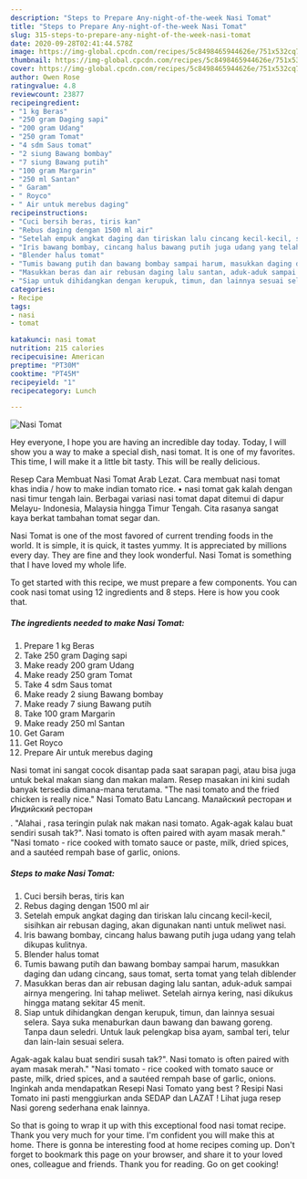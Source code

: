 ```yaml
---
description: "Steps to Prepare Any-night-of-the-week Nasi Tomat"
title: "Steps to Prepare Any-night-of-the-week Nasi Tomat"
slug: 315-steps-to-prepare-any-night-of-the-week-nasi-tomat
date: 2020-09-28T02:41:44.578Z
image: https://img-global.cpcdn.com/recipes/5c8498465944626e/751x532cq70/nasi-tomat-foto-resep-utama.jpg
thumbnail: https://img-global.cpcdn.com/recipes/5c8498465944626e/751x532cq70/nasi-tomat-foto-resep-utama.jpg
cover: https://img-global.cpcdn.com/recipes/5c8498465944626e/751x532cq70/nasi-tomat-foto-resep-utama.jpg
author: Owen Rose
ratingvalue: 4.8
reviewcount: 23877
recipeingredient:
- "1 kg Beras"
- "250 gram Daging sapi"
- "200 gram Udang"
- "250 gram Tomat"
- "4 sdm Saus tomat"
- "2 siung Bawang bombay"
- "7 siung Bawang putih"
- "100 gram Margarin"
- "250 ml Santan"
- " Garam"
- " Royco"
- " Air untuk merebus daging"
recipeinstructions:
- "Cuci bersih beras, tiris kan"
- "Rebus daging dengan 1500 ml air"
- "Setelah empuk angkat daging dan tiriskan lalu cincang kecil-kecil, sisihkan air rebusan daging, akan digunakan nanti untuk meliwet nasi."
- "Iris bawang bombay, cincang halus bawang putih juga udang yang telah dikupas kulitnya."
- "Blender halus tomat"
- "Tumis bawang putih dan bawang bombay sampai harum, masukkan daging dan udang cincang, saus tomat, serta tomat yang telah diblender"
- "Masukkan beras dan air rebusan daging lalu santan, aduk-aduk sampai airnya mengering. Ini tahap meliwet. Setelah airnya kering, nasi dikukus hingga matang sekitar 45 menit."
- "Siap untuk dihidangkan dengan kerupuk, timun, dan lainnya sesuai selera. Saya suka menaburkan daun bawang dan bawang goreng. Tanpa daun seledri. Untuk lauk pelengkap bisa ayam, sambal teri, telur dan lain-lain sesuai selera."
categories:
- Recipe
tags:
- nasi
- tomat

katakunci: nasi tomat 
nutrition: 215 calories
recipecuisine: American
preptime: "PT30M"
cooktime: "PT45M"
recipeyield: "1"
recipecategory: Lunch

---
```



![Nasi Tomat](https://img-global.cpcdn.com/recipes/5c8498465944626e/751x532cq70/nasi-tomat-foto-resep-utama.jpg)

Hey everyone, I hope you are having an incredible day today. Today, I will show you a way to make a special dish, nasi tomat. It is one of my favorites. This time, I will make it a little bit tasty. This will be really delicious.

Resep Cara Membuat Nasi Tomat Arab Lezat. Cara membuat nasi tomat khas india / how to make indian tomato rice. • nasi tomat gak kalah dengan nasi timur tengah lain. Berbagai variasi nasi tomat dapat ditemui di dapur Melayu- Indonesia, Malaysia hingga Timur Tengah. Cita rasanya sangat kaya berkat tambahan tomat segar dan.

Nasi Tomat is one of the most favored of current trending foods in the world. It is simple, it is quick, it tastes yummy. It is appreciated by millions every day. They are fine and they look wonderful. Nasi Tomat is something that I have loved my whole life.


To get started with this recipe, we must prepare a few components. You can cook nasi tomat using 12 ingredients and 8 steps. Here is how you cook that.

<!--inarticleads1-->

##### The ingredients needed to make Nasi Tomat:

1. Prepare 1 kg Beras
1. Take 250 gram Daging sapi
1. Make ready 200 gram Udang
1. Make ready 250 gram Tomat
1. Take 4 sdm Saus tomat
1. Make ready 2 siung Bawang bombay
1. Make ready 7 siung Bawang putih
1. Take 100 gram Margarin
1. Make ready 250 ml Santan
1. Get  Garam
1. Get  Royco
1. Prepare  Air untuk merebus daging


Nasi tomat ini sangat cocok disantap pada saat sarapan pagi, atau bisa juga untuk bekal makan siang dan makan malam. Resep masakan ini kini sudah banyak tersedia dimana-mana terutama. &#34;The nasi tomato and the fried chicken is really nice.&#34; Nasi Tomato Batu Lancang. Малайский ресторан и Индийский ресторан$$$$. &#34;Alahai , rasa teringin pulak nak makan nasi tomato. Agak-agak kalau buat sendiri susah tak?&#34;. Nasi tomato is often paired with ayam masak merah.&#34; &#34;Nasi tomato - rice cooked with tomato sauce or paste, milk, dried spices, and a sautéed rempah base of garlic, onions. 

<!--inarticleads2-->

##### Steps to make Nasi Tomat:

1. Cuci bersih beras, tiris kan
1. Rebus daging dengan 1500 ml air
1. Setelah empuk angkat daging dan tiriskan lalu cincang kecil-kecil, sisihkan air rebusan daging, akan digunakan nanti untuk meliwet nasi.
1. Iris bawang bombay, cincang halus bawang putih juga udang yang telah dikupas kulitnya.
1. Blender halus tomat
1. Tumis bawang putih dan bawang bombay sampai harum, masukkan daging dan udang cincang, saus tomat, serta tomat yang telah diblender
1. Masukkan beras dan air rebusan daging lalu santan, aduk-aduk sampai airnya mengering. Ini tahap meliwet. Setelah airnya kering, nasi dikukus hingga matang sekitar 45 menit.
1. Siap untuk dihidangkan dengan kerupuk, timun, dan lainnya sesuai selera. Saya suka menaburkan daun bawang dan bawang goreng. Tanpa daun seledri. Untuk lauk pelengkap bisa ayam, sambal teri, telur dan lain-lain sesuai selera.


Agak-agak kalau buat sendiri susah tak?&#34;. Nasi tomato is often paired with ayam masak merah.&#34; &#34;Nasi tomato - rice cooked with tomato sauce or paste, milk, dried spices, and a sautéed rempah base of garlic, onions. Inginkah anda mendapatkan Resepi Nasi Tomato yang best ? Resipi Nasi Tomato ini pasti menggiurkan anda SEDAP dan LAZAT ! Lihat juga resep Nasi goreng sederhana enak lainnya. 

So that is going to wrap it up with this exceptional food nasi tomat recipe. Thank you very much for your time. I'm confident you will make this at home. There is gonna be interesting food at home recipes coming up. Don't forget to bookmark this page on your browser, and share it to your loved ones, colleague and friends. Thank you for reading. Go on get cooking!
